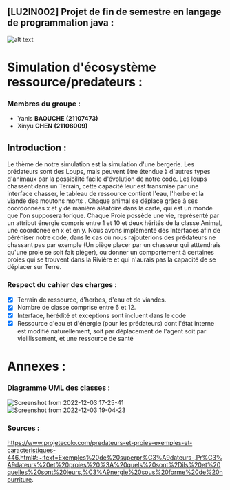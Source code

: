 ## [LU2IN002] Projet de fin de semestre en langage de programmation java : 

![alt text](https://previews.123rf.com/images/lukaves/lukaves2104/lukaves210400049/167738643-illustration-de-la-cha%C3%AEne-alimentaire-en-for%C3%AAt-pour-l-exercice-scolaire-.jpg)


# Simulation d'écosystème ressource/predateurs : 


### **Membres du groupe :**
- Yanis **BAOUCHE** __(21107473)__
- Xinyu **CHEN** __(21108009)__


## Introduction :

Le thème de notre simulation est la simulation d'une bergerie. Les prédateurs sont des Loups, mais peuvent être étendue  à d'autres types d'animaux par la possibilité facile d'évolution de notre code. Les loups chassent dans un Terrain, cette capacité leur est transmise par une interface chasser, le tableau de ressource contient l'eau, l'herbe et la viande des moutons morts . Chaque animal se déplace grâce à ses coordonnées x et y de manière aléatoire dans la carte, qui est un monde que l'on supposera torique. Chaque Proie possède une vie, représenté par un attribut énergie compris entre 1 et 10 et deux hérités de la classe Animal, une coordonée en x et en y. 
Nous avons implémenté des Interfaces afin de péréniser notre code, dans le cas où nous rajouterions des prédateurs ne chassant pas par exemple (Un piège placer par un chasseur qui atttendrais qu'une proie se soit fait piéger), ou donner un comportement à certaines proies qui se trouvent dans la Rivière et qui n'aurais pas la capacité de se déplacer sur Terre. 

### Respect du cahier des charges :
- [X] Terrain de ressource, d'herbes, d'eau et de viandes.
- [X] Nombre de classe comprise entre 6 et 12.
- [X] Interface, hérédité et exceptions sont incluent dans le code 
- [X] Ressource d'eau et d'énergie (pour les prédateurs) dont l'état interne est modifié naturellement, soit par déplacement de l'agent soit par vieillissement, et une ressource de santé

# Annexes :
### Diagramme UML des classes : 

![Screenshot from 2022-12-03 17-25-41](https://user-images.githubusercontent.com/99649037/205451279-5caec99f-b197-4876-9a08-8d41383b0910.png)
![Screenshot from 2022-12-03 19-04-23](https://user-images.githubusercontent.com/99649037/205455425-d6104ca6-d044-4c97-9ef1-bed3a8186242.png)

### Sources :
https://www.projetecolo.com/predateurs-et-proies-exemples-et-caracteristiques-446.html#:~:text=Exemples%20de%20superpr%C3%A9dateurs-,Pr%C3%A9dateurs%20et%20proies%20%3A%20quels%20sont%2Dils%20et%20quelles%20sont%20leurs,%C3%A9nergie%20sous%20forme%20de%20nourriture.
